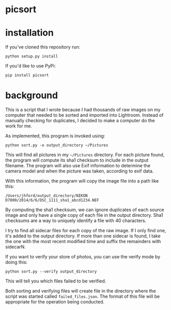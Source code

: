 picsort
=======

# installation

If you've cloned this repository run:

    python setup.py install

If you'd like to use PyPi:

    pip install picsort

# background

This is a script that I wrote because I had thousands of raw images on my computer
that needed to be sorted and imported into Lightroom.  Instead of manually checking
for duplicates, I decided to make a computer do the work for me.

As implemented, this program is invoked using:

    python sort.py -o output_directory ~/Pictures

This will find all pictures in my <code>~/Pictures</code> directory.  For each picture
found, the program will compute its sha1 checksum to include in the output filename.
The program will also use Exif information to determine the camera model and when the
picture was taken, according to exif data.

With this information, the program will copy the image file into a path like this:

    /Users/jhford/output_directory/NIKON D7000/2014/6/6/DSC_1111_sha1_abcd1234.NEF

By computing the sha1 checksum, we can ignore duplicates of each source image and only
have a single copy of each file in the output directory.  Sha1 checksums are a way to
uniquely identify a file with 40 characters.

I try to find all sidecar files for each copy of the raw image.  If I only find one,
it's added to the output directory.  If more than one sidecar is found, I take the
one with the most recent modified time and suffix the remainders with sidecarN.

If you want to verify your store of photos, you can use the verify mode by doing this:

    python sort.py --verify output_directory

This will tell you which files failed to be verified.

Both sorting and verifying files will create file in the directory where the script
was started called <code>failed_files.json</code>.  The format of this file will be
appropriate for the operation being conducted.
